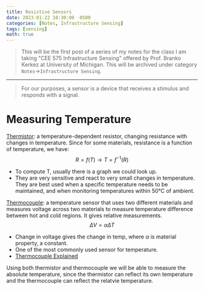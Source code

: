```yaml
---
title: Resistive Sensors
date: 2023-01-22 18:30:00 -0500
categories: [Notes, Infrastructure Sensing]
tags: [sensing] 
math: true
---
```


> This will be the first post of a series of my notes for the class I am taking "CEE 575 Infrastructure Sensing" offered by Prof. Branko Kerkez at University of Michigan. This will be archived under category `Notes`->`Infrastructure Sensing`. 

---

> For our purposes, a sensor is a  device that receives a stimulus and responds with a signal. 

# Measuring Temperature
[Thermistor](https://en.wikipedia.org/wiki/Thermistor): a temperature-dependent resistor, changing resistance with changes in temperature. Since for some materials, resistance is a function of temperature, we have:
$$ R = f(T) \rightarrow T=f^{-1}(R) $$
- To compute T, usually there is a graph we could look up.
- They are very sensitive and react to very small changes in temperature. They are best used when a specific temperature needs to be maintained, and when monitoring temperatures within 50°C of ambient.

[Thermocouple](https://en.wikipedia.org/wiki/Thermocouple): a temperature sensor that uses two different materials and measures voltage across two materials to measure temperature difference between hot and cold regions. It gives relative measurements.
$$\Delta V=\alpha \Delta T$$
- Change in voltage gives the change in temp, where $\alpha$ is material property, a constant.
- One of the most commonly used sensor for temperature. 
- [Thermocouple Explained](https://www.youtube.com/watch?v=mNoI62URtAk&t=2s)

Using both thermistor and thermocouple we will be able to measure the absolute temperature, since the thermistor can reflect its own temperature and the thermocouple can reflect the relatvie temperature. 